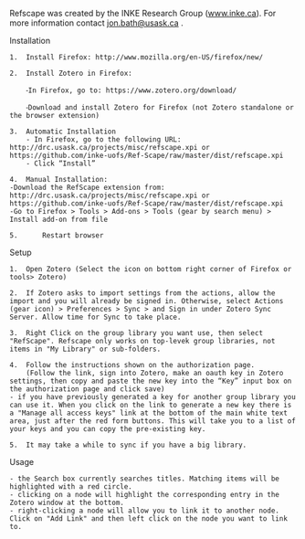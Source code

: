 Refscape was created by the INKE Research Group (www.inke.ca). For more information contact jon.bath@usask.ca .

Installation 

	1.	Install Firefox: http://www.mozilla.org/en-US/firefox/new/

	2.	Install Zotero in Firefox:

		⁃In Firefox, go to: https://www.zotero.org/download/ 

		⁃Download and install Zotero for Firefox (not Zotero standalone or the browser extension)

	3.	Automatic Installation
		- In Firefox, go to the following URL: http://drc.usask.ca/projects/misc/refscape.xpi or https://github.com/inke-uofs/Ref-Scape/raw/master/dist/refscape.xpi
		- Click “Install”

	4.	Manual Installation:
    -Download the RefScape extension from: http://drc.usask.ca/projects/misc/refscape.xpi or 		https://github.com/inke-uofs/Ref-Scape/raw/master/dist/refscape.xpi
    -Go to Firefox > Tools > Add-ons > Tools (gear by search menu) > Install add-on from file 

	5.      Restart browser

Setup

	1.	Open Zotero (Select the icon on bottom right corner of Firefox or tools> Zotero)

	2.	If Zotero asks to import settings from the actions, allow the import and you will already be signed in. Otherwise, select Actions (gear icon) > Preferences > Sync > and Sign in under Zotero Sync Server. Allow time for Sync to take place.

	3.	Right Click on the group library you want use, then select "RefScape". Refscape only works on top-levek group libraries, not items in "My Library" or sub-folders.
	
	4.	Follow the instructions shown on the authorization page. 
		(Follow the link, sign into Zotero, make an oauth key in Zotero settings, then copy and paste the new key into the “Key” input box on the authorization page and click save)
    - if you have previously generated a key for another group library you can use it. When you click on the link to generate a new key there is a "Manage all access keys" link at the bottom of the main white text area, just after the red form buttons. This will take you to a list of your keys and you can copy the pre-existing key.
    
	5.	It may take a while to sync if you have a big library.

Usage

	- the Search box currently searches titles. Matching items will be highlighted with a red circle.
	- clicking on a node will highlight the corresponding entry in the Zotero window at the bottom.
	- right-clicking a node will allow you to link it to another node. Click on "Add Link" and then left click on the node you want to link to.

